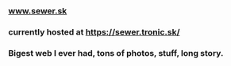 ### www.sewer.sk
### currently hosted at https://sewer.tronic.sk/
### Bigest web I ever had, tons of photos, stuff, long story.

